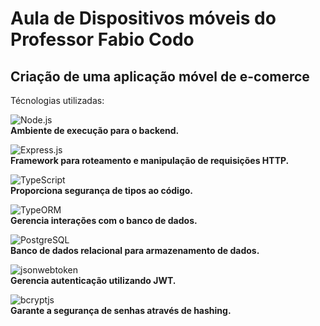 # Aula de Dispositivos móveis do Professor Fabio Codo
## Criação de uma aplicação móvel de e-comerce

Técnologias utilizadas:

![Node.js](https://img.shields.io/badge/Node.js-339933?style=for-the-badge&logo=nodedotjs&logoColor=white)  
**Ambiente de execução para o backend.**

![Express.js](https://img.shields.io/badge/Express.js-000000?style=for-the-badge&logo=express&logoColor=white)  
**Framework para roteamento e manipulação de requisições HTTP.**

![TypeScript](https://img.shields.io/badge/TypeScript-007ACC?style=for-the-badge&logo=typescript&logoColor=white)  
**Proporciona segurança de tipos ao código.**

![TypeORM](https://img.shields.io/badge/TypeORM-262627?style=for-the-badge&logo=typeorm&logoColor=white)  
**Gerencia interações com o banco de dados.**

![PostgreSQL](https://img.shields.io/badge/PostgreSQL-336791?style=for-the-badge&logo=postgresql&logoColor=white)  
**Banco de dados relacional para armazenamento de dados.**

![jsonwebtoken](https://img.shields.io/badge/JSONWebToken-000000?style=for-the-badge&logo=jsonwebtokens&logoColor=white)  
**Gerencia autenticação utilizando JWT.**

![bcryptjs](https://img.shields.io/badge/bcryptjs-00C7B7?style=for-the-badge&logo=lock&logoColor=white)  
**Garante a segurança de senhas através de hashing.**
